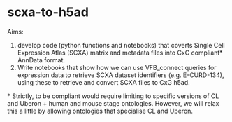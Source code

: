 # scxa-to-h5ad

Aims: 
1. develop code (python functions and notebooks) that coverts Single Cell Expression Atlas (SCXA) matrix and metadata files into CxG compliant* AnnData format.
2. Write notebooks that show how we can use VFB_connect queries for expression data to retrieve SCXA dataset identifiers (e.g. E-CURD-134), using these to retrieve and convert SCXA files to CxG h5ad. 

\* Strictly, to be compliant would require limiting to specific versions of CL and Uberon + human and mouse stage ontologies. However, we will relax this a little by allowing ontologies that specialise CL and Uberon.


